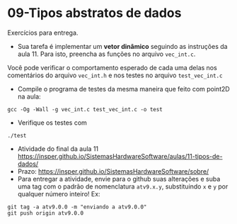 # 09-Tipos abstratos de dados

Exercícios para entrega.

- Sua tarefa é implementar um **vetor dinâmico** seguindo as instruções da aula 11. Para isto, preencha as funções no arquivo `vec_int.c`.

Você pode verificar o comportamento esperado de cada uma delas nos comentários do arquivo `vec_int.h` e nos testes no arquivo `test_vec_int.c`
- Compile o programa de testes da mesma maneira que feito com point2D na aula:
```
gcc -Og -Wall -g vec_int.c test_vec_int.c -o test
```
- Verifique os testes com
```
./test
```
- Atividade do final da aula 11 https://insper.github.io/SistemasHardwareSoftware/aulas/11-tipos-de-dados/
- Prazo: https://insper.github.io/SistemasHardwareSoftware/sobre/
- Para entregar a atividade, envie para o github suas alterações e suba uma tag com o padrão de nomenclatura `atv9.x.y`, substituindo `x` e `y` por qualquer número inteiro! Ex:

```
git tag -a atv9.0.0 -m "enviando a atv9.0.0"
git push origin atv9.0.0
```
